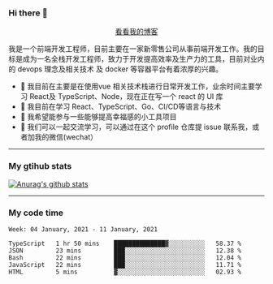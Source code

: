 ### Hi there 👋

<p align="center">
  <a href="https://real-jacket.github.io/">看看我的博客</a>
</p>

我是一个前端开发工程师，目前主要在一家新零售公司从事前端开发工作。我的目标是成为一名全栈开发工程师，致力于开发提高效率及生产力的工具，目前对业内的 devops 理念及相关技术 及 docker 等容器平台有着浓厚的兴趣。

- 🔭 我目前在主要是在使用vue 相关技术栈进行日常开发工作，业余时间主要学习 React及 TypeScript、Node，现在正在写一个 react 的 UI 库 
- 🌱 我目前在学习 React、TypeScript、Go、CI/CD等语言与技术
- 👯 我希望能参与一些能够提高幸福感的小工具项目
- 💬 我们可以一起交流学习，可以通过在这个 profile 仓库提 issue 联系我，或者加我的微信(wechat）

***

### My gtihub stats

[![Anurag's github stats](https://github-readme-stats.vercel.app/api?username=real-jacket)](https://github.com/anuraghazra/github-readme-stats)

***

### My code time

<!--START_SECTION:waka-->
```text
Week: 04 January, 2021 - 11 January, 2021

TypeScript   1 hr 50 mins    ██████████████▓░░░░░░░░░░   58.37 % 
JSON         23 mins         ███░░░░░░░░░░░░░░░░░░░░░░   12.38 % 
Bash         22 mins         ███░░░░░░░░░░░░░░░░░░░░░░   12.04 % 
JavaScript   22 mins         ███░░░░░░░░░░░░░░░░░░░░░░   11.71 % 
HTML         5 mins          ▓░░░░░░░░░░░░░░░░░░░░░░░░   02.93 % 
```
<!--END_SECTION:waka-->
